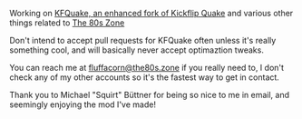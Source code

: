 Working on [KFQuake, an enhanced fork of Kickflip Quake](https://github.com/Fluffacorn/KFQuake) and various other things related to [The 80s Zone](https://the80s.zone)

Don't intend to accept pull requests for KFQuake often unless it's really something cool, and will basically never accept optimaztion tweaks.

You can reach me at fluffacorn@the80s.zone if you really need to, I don't check any of my other accounts so it's the fastest way to get in contact.

Thank you to Michael "Squirt" Büttner for being so nice to me in email, and seemingly enjoying the mod I've made!

<!---
fuck
--->
